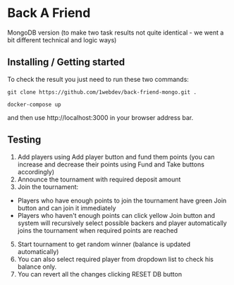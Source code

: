 # Back A Friend #

MongoDB version (to make two task results not quite identical - we went a bit different technical and logic ways)

## Installing / Getting started ##

To check the result you just need to run these two commands:

```
git clone https://github.com/1webdev/back-friend-mongo.git .

docker-compose up
```

and then use http://localhost:3000 in your browser address bar.


## Testing ##

1. Add players using Add player button and fund them points (you can increase and decrease their points using Fund and Take buttons accordingly)
2. Announce the tournament with required deposit amount
3. Join the tournament:
* Players who have enough points to join the tournament have green Join button and can join it immediately
* Players who haven't enough points can click yellow Join button and system will recursively select possible backers and player automatically joins the tournament when required points are reached 
5. Start tournament to get random winner (balance is updated automatically)
6. You can also select required player from dropdown list to check his balance only.
7. You can revert all the changes clicking RESET DB button
